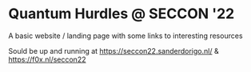 # Quantum Hurdles @ SECCON '22

A basic website / landing page with some links to interesting resources

Sould be up and running at https://seccon22.sanderdorigo.nl/ & https://f0x.nl/seccon22
